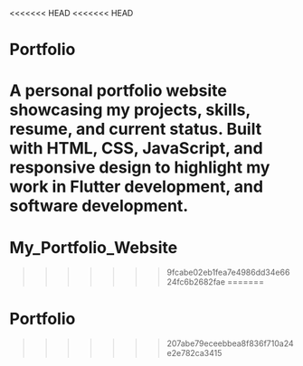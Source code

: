 <<<<<<< HEAD
<<<<<<< HEAD
# Portfolio
A personal portfolio website showcasing my projects, skills, resume, and current status. Built with HTML, CSS, JavaScript, and responsive design to highlight my work in Flutter development, and software development.
=======
# My_Portfolio_Website
>>>>>>> 9fcabe02eb1fea7e4986dd34e6624fc6b2682fae
=======
# Portfolio
>>>>>>> 207abe79eceebbea8f836f710a24e2e782ca3415
